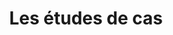 ---
isIndex: true
draft: true
title: Les études de cas
url: /etudes-de-cas
image:
  src: /images/uploads/152.Study-Group.svg
hero:
  title: Les études de cas
  text: Découvrez nos expériences sur les migrations de site web de nos clients. Le passage d’un CMS commun à notre outil dédié aux avocats.
---